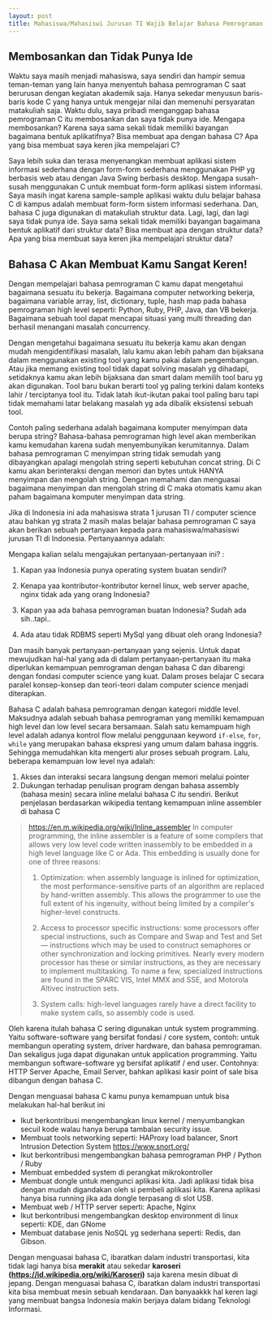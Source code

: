 ```yaml
---
layout: post
title: Mahasiswa/Mahasiswi Jurusan TI Wajib Belajar Bahasa Pemrograman C
---
```


## Membosankan dan Tidak Punya Ide
Waktu saya masih menjadi mahasiswa, saya sendiri dan hampir semua teman-teman yang lain hanya menyentuh bahasa pemrograman C saat 
berurusan dengan kegiatan akademik saja. Hanya sekedar menyusun baris-baris kode C yang hanya untuk mengejar nilai dan memenuhi 
persyaratan matakuliah saja. Waktu dulu, saya pribadi menganggap bahasa pemrograman C itu membosankan dan saya tidak punya ide. Mengapa 
membosankan? Karena saya sama sekali tidak memiliki bayangan bagaimana bentuk aplikatifnya? Bisa membuat apa dengan bahasa C? Apa yang 
bisa membuat saya keren jika mempelajari C? 
<!--more-->

Saya lebih suka dan terasa menyenangkan membuat aplikasi sistem informasi sederhana dengan form-form sederhana menggunakan PHP yg 
berbasis web atau dengan Java Swing berbasis desktop. Mengapa susah-susah menggunakan C untuk membuat form-form aplikasi sistem 
informasi. Saya masih ingat karena sample-sample aplikasi waktu dulu belajar bahasa C di kampus adalah membuat form-form sistem 
informasi sederhana. Dan, bahasa C juga digunakan di matakuliah struktur data. Lagi, lagi, dan lagi saya tidak punya ide. Saya sama 
sekali tidak memiliki bayangan bagaimana bentuk aplikatif dari struktur data? Bisa membuat apa dengan struktur data? Apa yang bisa 
membuat saya keren jika mempelajari struktur data? 

## Bahasa C Akan Membuat Kamu Sangat Keren!
Dengan mempelajari bahasa pemrograman C kamu dapat mengetahui bagaimana sesuatu itu bekerja. Bagaimana computer networking bekerja, 
bagaimana variable array, list, dictionary, tuple, hash map pada bahasa pemrograman high level seperti: Python, Ruby, PHP, Java, dan VB 
bekerja. Bagaimana sebuah tool dapat mencapai situasi yang multi threading dan berhasil menangani masalah concurrency.

Dengan mengetahui bagaimana sesuatu itu bekerja kamu akan dengan mudah mengidentifikasi masalah, lalu kamu akan lebih paham dan 
bijaksana dalam menggunakan existing tool yang kamu pakai dalam pengembangan. Atau jika memang existing tool tidak dapat solving masalah 
yg dihadapi, setidaknya kamu akan lebih bijaksana dan smart dalam memilih tool baru yg akan digunakan. Tool baru bukan berarti tool yg 
paling terkini dalam konteks lahir / terciptanya tool itu. Tidak latah ikut-ikutan pakai tool paling baru tapi tidak memahami latar 
belakang masalah yg ada dibalik eksistensi sebuah tool.

Contoh paling sederhana adalah bagaimana komputer menyimpan data berupa string? Bahasa-bahasa pemrograman high level akan memberikan 
kamu kemudahan karena sudah menyembunyikan kerumitannya. Dalam bahasa pemrograman C menyimpan string tidak semudah yang dibayangkan 
apalagi mengolah string seperti kebutuhan concat string. Di C kamu akan berinteraksi dengan memori dan bytes untuk HANYA menyimpan dan 
mengolah string. Dengan memahami dan menguasai bagaimana menyimpan dan mengolah string di C maka otomatis kamu akan paham bagaimana 
komputer menyimpan data string.

Jika di Indonesia ini ada mahasiswa strata 1 jurusan TI / computer science atau bahkan yg strata 2 masih malas belajar bahasa 
pemrograman C saya akan berikan sebuah pertanyaan kepada para mahasiswa/mahasiswi jurusan TI di Indonesia. Pertanyaannya adalah:

Mengapa kalian selalu mengajukan pertanyaan-pertanyaan ini? :

1. Kapan yaa Indonesia punya operating system buatan sendiri?

2. Kenapa yaa kontributor-kontributor kernel linux, web server apache, nginx tidak ada yang orang Indonesia?

3. Kapan yaa ada bahasa pemrograman buatan Indonesia? Sudah ada sih..tapi..

4. Ada atau tidak RDBMS seperti MySql yang dibuat oleh orang Indonesia?


Dan masih banyak pertanyaan-pertanyaan yang sejenis. Untuk dapat mewujudkan hal-hal yang ada di dalam pertanyaan-pertanyaan itu maka 
diperlukan kemampuan pemrograman dengan bahasa C dan dibarengi dengan fondasi computer science yang kuat. Dalam proses belajar C secara 
paralel konsep-konsep dan teori-teori dalam computer science menjadi diterapkan.

Bahasa C adalah bahasa pemrograman dengan kategori middle level. Maksudnya adalah sebuah bahasa pemrograman yang memiliki kemampuan high 
level dan low level secara bersamaan. Salah satu kemampuam high level adalah adanya kontrol flow melalui penggunaan keyword `if-else`, 
`for`, `while` yang merupakan bahasa ekspresi yang umum dalam bahasa inggris. Sehingga memudahkan kita mengerti alur proses sebuah 
program. Lalu, beberapa kemampuan low level nya adalah:

1. Akses dan interaksi secara langsung dengan memori melalui pointer
2. Dukungan terhadap penulisan program dengan bahasa assembly (bahasa mesin) secara inline melalui bahasa C itu sendiri. Berikut 
penjelasan berdasarkan wikipedia tentang kemampuan inline assembler di bahasa C

> https://en.m.wikipedia.org/wiki/Inline_assembler
> In computer programming, the inline assembler is a feature of some compilers that allows very low level code written inassembly to be 
> embedded in a high level language like C or Ada. This embedding is usually done for one of three reasons:
> 
> 1. Optimization: when assembly language is inlined for optimization, the most performance-sensitive parts of an algorithm are replaced 
> by hand-written assembly. This allows the programmer to use the full extent of his ingenuity, without being limited by a compiler's 
> higher-level constructs.
>
> 2. Access to processor specific instructions: some processors offer special instructions, such as Compare and Swap and Test and Set 
> — instructions which may be used to construct semaphores or other synchronization and locking primitives. Nearly every modern 
> processor has these or similar instructions, as they are necessary to implement multitasking. To name a few, specialized 
> instructions are found in the SPARC VIS, Intel MMX and SSE, and Motorola Altivec instruction sets.
>
> 3. System calls: high-level languages rarely have a direct facility to make system calls, so assembly code is used.

Oleh karena itulah bahasa C sering digunakan untuk system programming. Yaitu software-software yang bersifat fondasi / core system, 
contoh: untuk membangun operating system, driver hardware, dan bahasa pemrograman. Dan sekaligus juga dapat digunakan untuk application 
programming. Yaitu membangun software-software yg bersifat aplikatif / end user. Contohnya: HTTP Server Apache, Email Server, bahkan 
aplikasi kasir point of sale bisa dibangun dengan bahasa C.

Dengan menguasai bahasa C kamu punya kemampuan untuk bisa melakukan hal-hal berikut ini

* Ikut berkontribusi mengembangkan linux kernel / menyumbangkan secuil kode walau hanya berupa tambalan security issue.
* Membuat tools networking seperti: HAProxy load balancer, Snort Intrusion Detection System https://www.snort.org/
* Ikut berkontribusi mengembangkan bahasa pemrograman PHP / Python / Ruby
* Membuat embedded system di perangkat mikrokontroller
* Membuat dongle untuk mengunci aplikasi kita. Jadi aplikasi tidak bisa dengan mudah digandakan oleh si pembeli aplikasi kita. Karena 
aplikasi hanya bisa running jika ada dongle terpasang di slot USB.
* Membuat web / HTTP server seperti: Apache, Nginx
* Ikut berkontribusi mengembangkan desktop environment di linux seperti: KDE, dan GNome
* Membuat database jenis NoSQL yg sederhana seperti: Redis, dan Gibson.

Dengan menguasai bahasa C, ibaratkan dalam industri transportasi, kita tidak lagi hanya bisa **merakit** atau sekedar **karoseri 
(https://id.wikipedia.org/wiki/Karoseri)** saja karena mesin dibuat di jepang. Dengan menguasai bahasa C, ibaratkan dalam industri 
transportasi kita bisa membuat mesin sebuah kendaraan. Dan banyaakkk hal keren lagi yang membuat bangsa Indonesia makin berjaya dalam 
bidang Teknologi Informasi.
